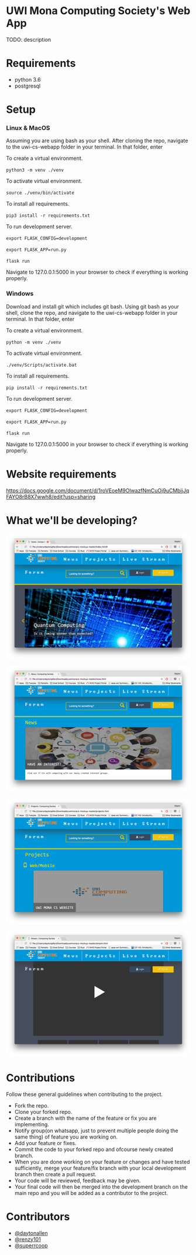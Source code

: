 # UWI Mona Computing Society's Web App
TODO: description

# Requirements 
* python 3.6
* postgresql

# Setup 

### Linux & MacOS
Assuming you are using bash as your shell. After cloning the repo, navigate to the uwi-cs-webapp folder in your terminal. In that folder, enter 

To create a virtual environment.

`python3 -m venv ./venv` 

To activate virtual environment.

`source ./venv/bin/activate`

To install all requirements.

`pip3 install -r requirements.txt`

To run development server.

`export FLASK_CONFIG=development`

`export FLASK_APP=run.py`

`flask run`

Navigate to 127.0.0.1:5000 in your browser to check if everything is working properly.


### Windows
Download and install git which includes git bash. Using git bash as your shell, clone the repo, and navigate to the uwi-cs-webapp folder in your terminal. In that folder, enter 

To create a virtual environment.

`python -m venv ./venv` 

To activate virtual environment.

`./venv/Scripts/activate.bat`

To install all requirements.

`pip install -r requirements.txt`

To run development server.

`export FLASK_CONFIG=development`

`export FLASK_APP=run.py`

`flask run`

Navigate to 127.0.0.1:5000 in your browser to check if everything is working properly.


# Website requirements
https://docs.google.com/document/d/1roVEoeM9OlwazfNmCuOj9uCMbijJqFAYO8rB8X7wwh8/edit?usp=sharing

# What we'll be developing? 
![alt text](https://github.com/UWICompSociety/uwi-cs-webapp/blob/master/mockups/mock1.png "Website mockup1")

![alt text](https://github.com/UWICompSociety/uwi-cs-webapp/blob/master/mockups/mock2.png "Website mockup2")

![alt text](https://github.com/UWICompSociety/uwi-cs-webapp/blob/master/mockups/mock3.png "Website mockup3")

![alt text](https://github.com/UWICompSociety/uwi-cs-webapp/blob/master/mockups/mock4.png "Website mockup4")

# Contributions

Follow these general guidelines when contributing to the project.

* Fork the repo.
* Clone your forked repo.
* Create a branch with the name of the feature or fix you are implementing.
* Notify group(on whatsapp, just to prevent multiple people doing the same thing) of feature you are working on.
* Add your feature or fixes.
* Commit the code to your forked repo and ofcourse newly created branch.
* When you are done working on your feature or changes and have tested sufficiently, merge your feature/fix branch with your local development branch then create a pull request.
* Your code will be reviewed, feedback may be given.
* Your final code will then be merged into the development branch on the main repo and you will be added as a contributor to the project.

# Contributors 
  * [@daytonallen](https://github.com/daytonallen)
  * [@renzy101](https://github.com/renzy101)
  * [@superrcoop](https://github.com/superrcoop)
